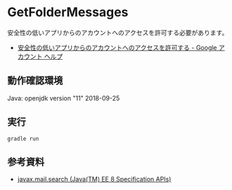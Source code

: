 GetFolderMessages
=================

安全性の低いアプリからのアカウントへのアクセスを許可する必要があります。

- [安全性の低いアプリからのアカウントへのアクセスを許可する - Google アカウント ヘルプ](https://support.google.com/accounts/answer/6010255)


動作確認環境
------------

Java: openjdk version "11" 2018-09-25


実行
----

```
gradle run
```


参考資料
--------

- [javax.mail.search (Java(TM) EE 8 Specification APIs)](https://javaee.github.io/javaee-spec/javadocs/)

